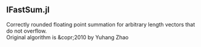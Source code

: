 ## IFastSum.jl
Correctly rounded floating point summation for arbitrary length vectors that do not overflow.  
Original algorithm is &copr;2010 by Yuhang Zhao
